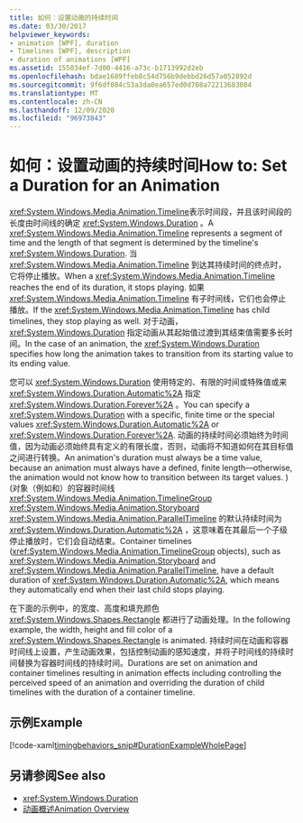 ```yaml
---
title: 如何：设置动画的持续时间
ms.date: 03/30/2017
helpviewer_keywords:
- animation [WPF], duration
- Timelines [WPF], description
- duration of animations [WPF]
ms.assetid: 155034ef-7d00-4416-a73c-b1713992d2eb
ms.openlocfilehash: bdae1689ffeb8c54d756b9debbd26d57a052892d
ms.sourcegitcommit: 9f6df084c53a3da0ea657ed0d708a72213683084
ms.translationtype: MT
ms.contentlocale: zh-CN
ms.lasthandoff: 12/09/2020
ms.locfileid: "96973843"
---
```

# <a name="how-to-set-a-duration-for-an-animation"></a><span data-ttu-id="05b56-102">如何：设置动画的持续时间</span><span class="sxs-lookup"><span data-stu-id="05b56-102">How to: Set a Duration for an Animation</span></span>
<span data-ttu-id="05b56-103"><xref:System.Windows.Media.Animation.Timeline>表示时间段，并且该时间段的长度由时间线的确定 <xref:System.Windows.Duration> 。</span><span class="sxs-lookup"><span data-stu-id="05b56-103">A <xref:System.Windows.Media.Animation.Timeline> represents a segment of time and the length of that segment is determined by the timeline's <xref:System.Windows.Duration>.</span></span> <span data-ttu-id="05b56-104">当 <xref:System.Windows.Media.Animation.Timeline> 到达其持续时间的终点时，它将停止播放。</span><span class="sxs-lookup"><span data-stu-id="05b56-104">When a <xref:System.Windows.Media.Animation.Timeline> reaches the end of its duration, it stops playing.</span></span> <span data-ttu-id="05b56-105">如果 <xref:System.Windows.Media.Animation.Timeline> 有子时间线，它们也会停止播放。</span><span class="sxs-lookup"><span data-stu-id="05b56-105">If the <xref:System.Windows.Media.Animation.Timeline> has child timelines, they stop playing as well.</span></span> <span data-ttu-id="05b56-106">对于动画， <xref:System.Windows.Duration> 指定动画从其起始值过渡到其结束值需要多长时间。</span><span class="sxs-lookup"><span data-stu-id="05b56-106">In the case of an animation, the <xref:System.Windows.Duration> specifies how long the animation takes to transition from its starting value to its ending value.</span></span>  
  
 <span data-ttu-id="05b56-107">您可以 <xref:System.Windows.Duration> 使用特定的、有限的时间或特殊值或来 <xref:System.Windows.Duration.Automatic%2A> 指定 <xref:System.Windows.Duration.Forever%2A> 。</span><span class="sxs-lookup"><span data-stu-id="05b56-107">You can specify a <xref:System.Windows.Duration> with a specific, finite time or the special values <xref:System.Windows.Duration.Automatic%2A> or <xref:System.Windows.Duration.Forever%2A>.</span></span> <span data-ttu-id="05b56-108">动画的持续时间必须始终为时间值，因为动画必须始终具有定义的有限长度，否则，动画将不知道如何在其目标值之间进行转换。</span><span class="sxs-lookup"><span data-stu-id="05b56-108">An animation's duration must always be a time value, because an animation must always have a defined, finite length—otherwise, the animation would not know how to transition between its target values.</span></span> <span data-ttu-id="05b56-109">)  (对象（例如和）的容器时间线 <xref:System.Windows.Media.Animation.TimelineGroup> <xref:System.Windows.Media.Animation.Storyboard> <xref:System.Windows.Media.Animation.ParallelTimeline> 的默认持续时间为 <xref:System.Windows.Duration.Automatic%2A> ，这意味着在其最后一个子级停止播放时，它们会自动结束。</span><span class="sxs-lookup"><span data-stu-id="05b56-109">Container timelines (<xref:System.Windows.Media.Animation.TimelineGroup> objects), such as <xref:System.Windows.Media.Animation.Storyboard> and <xref:System.Windows.Media.Animation.ParallelTimeline>, have a default duration of <xref:System.Windows.Duration.Automatic%2A>, which means they automatically end when their last child stops playing.</span></span>  
  
 <span data-ttu-id="05b56-110">在下面的示例中，的宽度、高度和填充颜色 <xref:System.Windows.Shapes.Rectangle> 都进行了动画处理。</span><span class="sxs-lookup"><span data-stu-id="05b56-110">In the following example, the width, height and fill color of a <xref:System.Windows.Shapes.Rectangle> is animated.</span></span> <span data-ttu-id="05b56-111">持续时间在动画和容器时间线上设置，产生动画效果，包括控制动画的感知速度，并将子时间线的持续时间替换为容器时间线的持续时间。</span><span class="sxs-lookup"><span data-stu-id="05b56-111">Durations are set on animation and container timelines resulting in animation effects including controlling the perceived speed of an animation and overriding the duration of child timelines with the duration of a container timeline.</span></span>  
  
## <a name="example"></a><span data-ttu-id="05b56-112">示例</span><span class="sxs-lookup"><span data-stu-id="05b56-112">Example</span></span>  
 [!code-xaml[timingbehaviors_snip#DurationExampleWholePage](~/samples/snippets/csharp/VS_Snippets_Wpf/timingbehaviors_snip/CSharp/DurationExample.xaml#durationexamplewholepage)]  
  
## <a name="see-also"></a><span data-ttu-id="05b56-113">另请参阅</span><span class="sxs-lookup"><span data-stu-id="05b56-113">See also</span></span>

- <xref:System.Windows.Duration>
- [<span data-ttu-id="05b56-114">动画概述</span><span class="sxs-lookup"><span data-stu-id="05b56-114">Animation Overview</span></span>](animation-overview.md)
